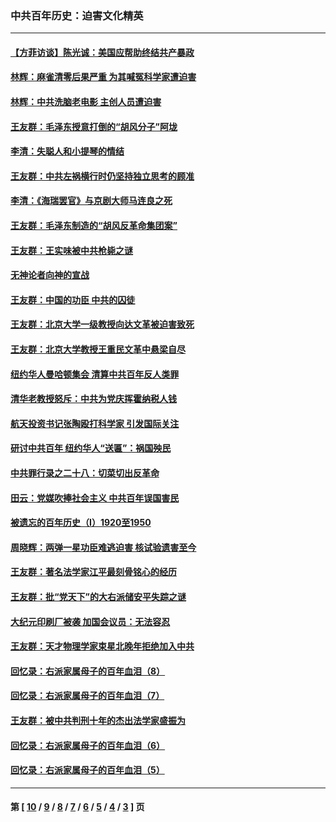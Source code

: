 ### 中共百年历史：迫害文化精英
---
#### [【方菲访谈】陈光诚：美国应帮助终结共产暴政](../../pages/nf1176111/n13759521.md?08020430) 
#### [林辉：麻雀清零后果严重 为其喊冤科学家遭迫害](../../pages/nf1176111/n13746900.md?08020430) 
#### [林辉：中共洗脑老电影 主创人员遭迫害](../../pages/nf1176111/n13699437.md?08020430) 
#### [王友群：毛泽东授意打倒的“胡风分子”阿垅](../../pages/nf1176111/n13592541.md?08020430) 
#### [李清：失聪人和小提琴的情结](../../pages/nf1176111/n13459280.md?08020430) 
#### [王友群：中共左祸横行时仍坚持独立思考的顾准](../../pages/nf1176111/n13444722.md?08020430) 
#### [李清：《海瑞罢官》与京剧大师马连良之死](../../pages/nf1176111/n13412316.md?08020430) 
#### [王友群：毛泽东制造的“胡风反革命集团案”](../../pages/nf1176111/n13324909.md?08020430) 
#### [王友群：王实味被中共枪毙之谜](../../pages/nf1176111/n13307502.md?08020430) 
#### [无神论者向神的宣战](../../pages/nf1176111/n13281535.md?08020430) 
#### [王友群：中国的功臣 中共的囚徒](../../pages/nf1176111/n13291790.md?08020430) 
#### [王友群：北京大学一级教授向达文革被迫害致死](../../pages/nf1176111/n13150966.md?08020430) 
#### [王友群：北京大学教授王重民文革中悬梁自尽](../../pages/nf1176111/n13084645.md?08020430) 
#### [纽约华人曼哈顿集会 清算中共百年反人类罪](../../pages/nf1176111/n13084157.md?08020430) 
#### [清华老教授怒斥：中共为党庆挥霍纳税人钱](../../pages/nf1176111/n13071430.md?08020430) 
#### [航天投资书记张陶殴打科学家 引发国际关注](../../pages/nf1176111/n13069132.md?08020430) 
#### [研讨中共百年 纽约华人“送匾”：祸国殃民](../../pages/nf1176111/n13057367.md?08020430) 
#### [中共罪行录之二十八：切菜切出反革命](../../pages/nf1176111/n13030600.md?08020430) 
#### [田云：党媒吹捧社会主义 中共百年误国害民](../../pages/nf1176111/n13006682.md?08020430) 
#### [被遗忘的百年历史（I）1920至1950](../../pages/nf1176111/n12986411.md?08020430) 
#### [周晓辉：两弹一星功臣难逃迫害 核试验遗害至今](../../pages/nf1176111/n12974997.md?08020430) 
#### [王友群：著名法学家江平最刻骨铭心的经历](../../pages/nf1176111/n12970787.md?08020430) 
#### [王友群：批“党天下”的大右派储安平失踪之谜](../../pages/nf1176111/n12954229.md?08020430) 
#### [大纪元印刷厂被袭 加国会议员：无法容忍](../../pages/nf1176111/n12883028.md?08020430) 
#### [王友群：天才物理学家束星北晚年拒绝加入中共](../../pages/nf1176111/n12792913.md?08020430) 
#### [回忆录：右派家属母子的百年血泪（8）](../../pages/nf1176111/n12706196.md?08020430) 
#### [回忆录：右派家属母子的百年血泪（7）](../../pages/nf1176111/n12706191.md?08020430) 
#### [王友群：被中共判刑十年的杰出法学家盛振为](../../pages/nf1176111/n12706141.md?08020430) 
#### [回忆录：右派家属母子的百年血泪（6）](../../pages/nf1176111/n12698863.md?08020430) 
#### [回忆录：右派家属母子的百年血泪（5）](../../pages/nf1176111/n12692515.md?08020430) 

---
#### 第 [ [10](./10.md?08020430) / [9](./9.md?08020430) / [8](./8.md?08020430) / [7](./7.md?08020430) / [6](./6.md?08020430) / [5](./5.md?08020430) / [4](./4.md?08020430) / [3](./3.md?08020430) ] 页
